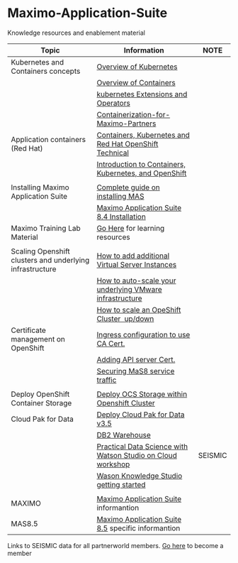 # Maximo-Application-Suite 

Knowledge resources and enablement material


| Topic | Information | NOTE |
| ----------- | ----------- | -----|
| Kubernetes and Containers concepts  | [Overview of Kubernetes](https://ibm.box.com/s/kmksbv6fw4twpw71d9b5f70474qcljcw) ||
||[Overview of Containers](https://ibm.box.com/s/q36by40d0jtx2b9t07ewo28ofhjl6xr2) ||
||[kubernetes Extensions and Operators](https://ibm.box.com/s/qsomo95exkr2hma4u3ci1yydyyfypw1o) ||
||[Containerization-for-Maximo-Partners](https://ibm.ent.box.com/file/874108191795) ||
| Application containers (Red Hat) | [Containers, Kubernetes and Red Hat OpenShift Technical](https://www.redhat.com/en/services/training/do080-deploying-containerized-applications-technical-overview?section=Overview) ||
|| [Introduction to Containers, Kubernetes, and OpenShift](https://courses.cognitiveclass.ai/courses/course-v1:IBMDeveloperSkillsNetwork+CC0201EN+2020_T2/course/) ||
|||
| Installing Maximo Application Suite |[Complete guide on installing MAS](https://www.ibm.com/docs/en/mas85/8.5.0?topic=planning-installation) ||
|  |[Maximo Application Suite 8.4 Installation](https://www.youtube.com/playlist?list=PLV850jtTzoaIwbPr3GV_-96Ivvt9qrLlc) | |
|Maximo Training Lab Material|[Go Here](./MAXIMOLEARN.md) for learning resources|
|||
| Scaling Openshift clusters and underlying infrastructure | [How to add additional Virtual Server Instances](https://cloud.ibm.com/docs/vpc?topic=vpc-creating-virtual-servers&interface=ui) ||
||[How to auto-scale your underlying VMware infrastructure](https://cloud.ibm.com/docs/vpc?topic=vpc-creating-auto-scale-instance-group&interface=ui)||
||[How to scale an OpeShift Cluster  up/down](https://docs.openshift.com/container-platform/4.6/scalability_and_performance/recommended-cluster-scaling-practices.html)||
|Certificate management on OpenShift|[Ingress configuration to use CA Cert.](https://docs.openshift.com/container-platform/4.6/security/certificates/replacing-default-ingress-certificate.html) ||
||[Adding API server Cert.](https://docs.openshift.com/container-platform/4.6/security/certificates/api-server.html) |
||[Securing MaS8 service traffic](https://docs.openshift.com/container-platform/4.6/security/certificates/service-serving-certificate.html) ||
|||
|Deploy OpenShift Container Storage|[Deploy OCS Storage within Openshift Cluster](https://cloud.redhat.com/blog/deploying-openshift-container-storage-using-local-devices) ||
|Cloud Pak for Data|[Deploy Cloud Pak for Data v3.5](https://www.ibm.com/docs/en/cloud-paks/cp-data/3.5.0) ||
||[DB2 Warehouse](https://www.ibm.com/docs/en/mas85/8.5.0?topic=installation-application-requirements#db2) | |
||[Practical Data Science with Watson Studio on Cloud workshop](https://ibm.seismic.com/app?ContentId=b5513cce-ad2f-47ba-890f-b1469b01addf#/doccenter/f6bc8873-d580-4ee8-a903-c4e0d3a7eee9/doc/%252Fdd0ab3871f-9594-50fd-73b1-7f6c58815c13%252Fdd52629361-90ce-1c4a-1e20-ca879de23430%252Fddb9a1e11d-d3e4-c584-383e-84b9491a05e7%252Flde1fcdb53-9f6b-4ad5-9bf7-03b5d08e9705%252Fldd39ba558-48bf-4c03-be3d-6c1505456e33%252Fld8771bf03-78f0-407e-8ce7-785d34c151c0%252Flf20d1e971-8847-46cb-b8f0-668065b2fce5//?mode=view&parentPath=sessionStorage&anchorId=ab9398b6-3bc3-4cae-8370-7b0659653656) |SEISMIC |
||[Wason Knowledge Studio getting started](https://cloud.ibm.com/docs/watson-knowledge-studio-data?topic=watson-knowledge-studio-data-wks_tutintro) ||
|||
|MAXIMO|[Maximo Application Suite](./MAXIMO.md) informantion||
|MAS8.5|[Maximo Application Suite 8.5](./MAS85.md) specific informantion||





Links to SEISMIC data for all partnerworld members.  [Go here](https://www.ibm.com/partnerworld/public) to become a member